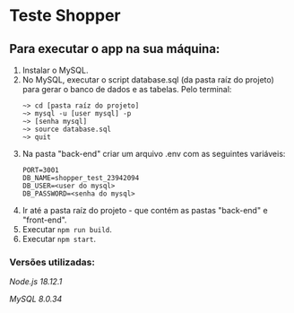 # Teste Shopper

## Para executar o app na sua máquina:

1. Instalar o MySQL.
2. No MySQL, executar o script database.sql (da pasta raíz do projeto) para gerar o banco de dados e as tabelas. Pelo terminal:
    ```
    ~> cd [pasta raíz do projeto]
    ~> mysql -u [user mysql] -p
    ~> [senha mysql]
    ~> source database.sql
    ~> quit
    ```
3. Na pasta "back-end" criar um arquivo .env com as seguintes variáveis:
    ```
    PORT=3001
    DB_NAME=shopper_test_23942094
    DB_USER=<user do mysql>
    DB_PASSWORD=<senha do mysql>
    ```
4. Ir até a pasta raíz do projeto - que contém as pastas "back-end" e "front-end".
5. Executar `npm run build`.
6. Executar `npm start`.

### Versões utilizadas:

_Node.js 18.12.1_

_MySQL 8.0.34_
